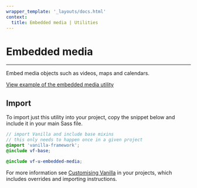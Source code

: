 ```yaml
---
wrapper_template: '_layouts/docs.html'
context:
  title: Embedded media | Utilities
---
```


# Embedded media

<hr>

Embed media objects such as videos, maps and calendars.

<div class="embedded-example"><a href="/docs/examples/utilities/embedded-media/" class="js-example" data-height="600">
View example of the embedded media utility
</a></div>

## Import

To import just this utility into your project, copy the snippet below and include it in your main Sass file.

```scss
// import Vanilla and include base mixins
// this only needs to happen once in a given project
@import 'vanilla-framework';
@include vf-base;

@include vf-u-embedded-media;
```

For more information see [Customising Vanilla](/docs/customising-vanilla/) in your projects, which includes overrides and importing instructions.
